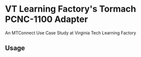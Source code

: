 # VT Learning Factory's Tormach PCNC-1100 Adapter

An MTConnect Use Case Study at Virginia Tech Learning Factory


Usage
------
